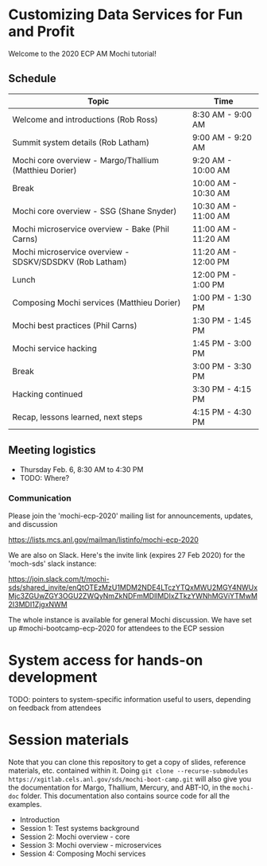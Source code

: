 # Customizing Data Services for Fun and Profit

Welcome to the 2020 ECP AM Mochi tutorial!

## Schedule

| Topic    | Time     |
| ---      | ---      | 
| Welcome and introductions (Rob Ross) | 8:30 AM - 9:00 AM  |
| Summit system details (Rob Latham) | 9:00 AM - 9:20 AM  |
| Mochi core overview - Margo/Thallium (Matthieu Dorier) | 9:20 AM - 10:00 AM |
| Break | 10:00 AM - 10:30 AM |
| Mochi core overview - SSG (Shane Snyder) | 10:30 AM - 11:00 AM |
| Mochi microservice overview - Bake (Phil Carns)| 11:00 AM - 11:20 AM |
| Mochi microservice overview - SDSKV/SDSDKV (Rob Latham)| 11:20 AM - 12:00 PM |
| Lunch                            | 12:00 PM - 1:00 PM |
| Composing Mochi services (Matthieu Dorier) | 1:00 PM - 1:30 PM |
| Mochi best practices (Phil Carns) | 1:30 PM - 1:45 PM |
| Mochi service hacking            | 1:45 PM - 3:00 PM |
| Break | 3:00 PM - 3:30 PM |
| Hacking continued | 3:30 PM - 4:15 PM |
| Recap, lessons learned, next steps | 4:15 PM - 4:30 PM |

## Meeting logistics

* Thursday Feb. 6, 8:30 AM to 4:30 PM
* TODO: Where?

### Communication

Please join the 'mochi-ecp-2020' mailing list for announcements, updates, and discussion

https://lists.mcs.anl.gov/mailman/listinfo/mochi-ecp-2020

We are also on Slack.  Here's the invite link (expires 27 Feb 2020) for the 'moch-sds' slack instance:

https://join.slack.com/t/mochi-sds/shared_invite/enQtOTEzMzU1MDM2NDE4LTczYTQxMWU2MGY4NWUxMjc3ZGUwZGY3OGU2ZWQyNmZkNDFmMDllMDIxZTkzYWNhMGViYTMwM2I3MDI1ZjgxNWM

The whole instance is available for general Mochi discussion.  We have set up #mochi-bootcamp-ecp-2020 for attendees to the ECP session

# System access for hands-on development

TODO: pointers to system-specific information useful to users, depending on feedback from attendees

# Session materials

Note that you can clone this repository to get a copy of slides, reference
materials, etc. contained within it. Doing `git clone --recurse-submodules https://xgitlab.cels.anl.gov/sds/mochi-boot-camp.git`
will also give you the documentation for Margo, Thallium, Mercury, and ABT-IO, in the `mochi-doc` folder. This documentation
also contains source code for all the examples.

* Introduction
* Session 1: Test systems background
* Session 2: Mochi overview - core
* Session 3: Mochi overview - microservices
* Session 4: Composing Mochi services
